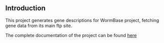 ## Introduction

This project generates gene descriptions for WormBase project, fetching
gene data from its main ftp site.

The complete documentation of the project can be found 
[here](http://wb-genedescriptions.readthedocs.io/en/latest/)